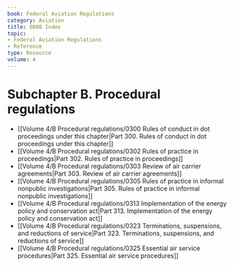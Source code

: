```yaml
---
book: Federal Aviation Regulations
category: Aviation
title: 0000 Index
topic:
- Federal Aviation Regulations
- Reference
type: Resource
volume: 4
---
```


# Subchapter B. Procedural regulations

- [[Volume 4/B Procedural regulations/0300 Rules of conduct in dot proceedings under this chapter|Part 300. Rules of conduct in dot proceedings under this chapter]]
- [[Volume 4/B Procedural regulations/0302 Rules of practice in proceedings|Part 302. Rules of practice in proceedings]]
- [[Volume 4/B Procedural regulations/0303 Review of air carrier agreements|Part 303. Review of air carrier agreements]]
- [[Volume 4/B Procedural regulations/0305 Rules of practice in informal nonpublic investigations|Part 305. Rules of practice in informal nonpublic investigations]]
- [[Volume 4/B Procedural regulations/0313 Implementation of the energy policy and conservation act|Part 313. Implementation of the energy policy and conservation act]]
- [[Volume 4/B Procedural regulations/0323 Terminations, suspensions, and reductions of service|Part 323. Terminations, suspensions, and reductions of service]]
- [[Volume 4/B Procedural regulations/0325 Essential air service procedures|Part 325. Essential air service procedures]]